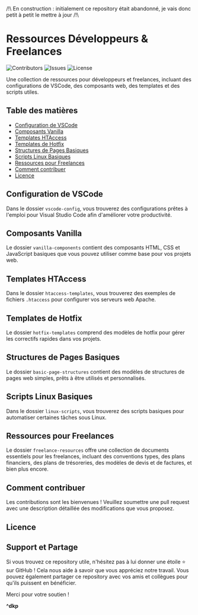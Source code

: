 /!\ En construction : initialement ce repository était abandonné, je vais donc petit à petit le mettre à jour /!\

# Ressources Développeurs & Freelances

![Contributors](https://img.shields.io/github/contributors/votre-utilisateur/votre-repository)
![Issues](https://img.shields.io/github/issues/votre-utilisateur/votre-repository)
![License](https://img.shields.io/github/license/votre-utilisateur/votre-repository)

Une collection de ressources pour développeurs et freelances, incluant des configurations de VSCode, des composants web, des templates et des scripts utiles.

## Table des matières

- [Configuration de VSCode](#configuration-de-vscode)
- [Composants Vanilla](#composants-vanilla)
- [Templates HTAccess](#templates-htaccess)
- [Templates de Hotfix](#templates-de-hotfix)
- [Structures de Pages Basiques](#structures-de-pages-basiques)
- [Scripts Linux Basiques](#scripts-linux-basiques)
- [Ressources pour Freelances](#ressources-pour-freelances)
- [Comment contribuer](#comment-contribuer)
- [Licence](#licence)

## Configuration de VSCode

Dans le dossier `vscode-config`, vous trouverez des configurations prêtes à l'emploi pour Visual Studio Code afin d'améliorer votre productivité.

## Composants Vanilla

Le dossier `vanilla-components` contient des composants HTML, CSS et JavaScript basiques que vous pouvez utiliser comme base pour vos projets web.

## Templates HTAccess

Dans le dossier `htaccess-templates`, vous trouverez des exemples de fichiers `.htaccess` pour configurer vos serveurs web Apache.

## Templates de Hotfix

Le dossier `hotfix-templates` comprend des modèles de hotfix pour gérer les correctifs rapides dans vos projets.

## Structures de Pages Basiques

Le dossier `basic-page-structures` contient des modèles de structures de pages web simples, prêts à être utilisés et personnalisés.

## Scripts Linux Basiques

Dans le dossier `linux-scripts`, vous trouverez des scripts basiques pour automatiser certaines tâches sous Linux.

## Ressources pour Freelances

Le dossier `freelance-resources` offre une collection de documents essentiels pour les freelances, incluant des conventions types, des plans financiers, des plans de trésoreries, des modèles de devis et de factures, et bien plus encore.

## Comment contribuer

Les contributions sont les bienvenues ! Veuillez soumettre une pull request avec une description détaillée des modifications que vous proposez.

## Licence

## Support et Partage

Si vous trouvez ce repository utile, n'hésitez pas à lui donner une étoile ⭐️ sur GitHub ! Cela nous aide à savoir que vous appréciez notre travail. Vous pouvez également partager ce repository avec vos amis et collègues pour qu'ils puissent en bénéficier.

Merci pour votre soutien !

**^dkp**